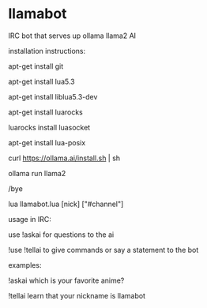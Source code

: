 # llamabot
IRC bot that serves up ollama llama2 AI

installation instructions:

apt-get install git

apt-get install lua5.3

apt-get install liblua5.3-dev

apt-get install luarocks

luarocks install luasocket

apt-get install lua-posix

curl https://ollama.ai/install.sh | sh

ollama run llama2

/bye

lua llamabot.lua [nick] ["#channel"]

usage in IRC:

use !askai for questions to the ai

!use !tellai to give commands or say a statement to the bot

examples:

!askai which is your favorite anime?

!tellai learn that your nickname is llamabot
